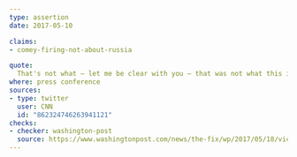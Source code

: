 ```yaml
---
type: assertion
date: 2017-05-10

claims:
- comey-firing-not-about-russia

quote:
  That's not what — let me be clear with you — that was not what this is about. That's not what this is about.
where: press conference
sources:
- type: twitter
  user: CNN
  id: "862324746263941121"
checks:
- checker: washington-post
  source: https://www.washingtonpost.com/news/the-fix/wp/2017/05/18/vice-president-pence-has-a-growing-credibility-problem/
---
```

